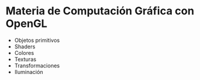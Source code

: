 # Materia de Computación Gráfica con OpenGL

* Objetos primitivos
* Shaders
* Colores
* Texturas
* Transformaciones
* Iluminación
